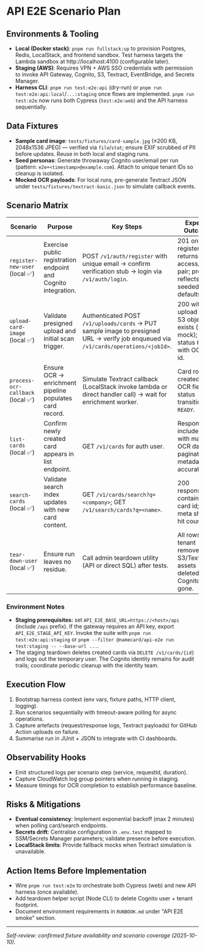 # API E2E Scenario Plan

## Environments & Tooling
- **Local (Docker stack)**: `pnpm run fullstack:up` to provision Postgres, Redis, LocalStack, and frontend sandbox. Test harness targets the Lambda sandbox at http://localhost:4100 (configurable later).
- **Staging (AWS)**: Requires VPN + AWS SSO credentials with permission to invoke API Gateway, Cognito, S3, Textract, EventBridge, and Secrets Manager.
- **Harness CLI**: `pnpm run test:e2e:api` (dry-run) or `pnpm run test:e2e:api:local`/`...:staging` once flows are implemented. `pnpm run test:e2e` now runs both Cypress (`test:e2e:web`) and the API harness sequentially.

## Data Fixtures
- **Sample card image**: `tests/fixtures/card-sample.jpg` (≤200 KB, 2048x1536 JPEG) — verified via `file`/`stat`; ensure EXIF scrubbed of PII before updates. Reuse in both local and staging runs.
- **Seed personas**: Generate throwaway Cognito user/email per run (pattern: `e2e+<timestamp>@example.com`). Attach to unique tenant IDs so cleanup is isolated.
- **Mocked OCR payloads**: For local runs, pre-generate Textract JSON under `tests/fixtures/textract-basic.json` to simulate callback events.

## Scenario Matrix

| Scenario | Purpose | Key Steps | Expected Outcomes | Dependencies | Cleanup |
| --- | --- | --- | --- | --- | --- |
| `register-new-user` (local ✅) | Exercise public registration endpoint and Cognito integration. | POST `/v1/auth/register` with unique email → confirm verification stub → login via `/v1/auth/login`. | 201 on register; login returns access/refresh pair; profile reflects seeded defaults. | Cognito user pool (local mock/staging pool); email verification bypass toggle. | Delete Cognito user; remove tenant rows (`auth.users`, `cards.tenants`). |
| `upload-card-image` (local ✅) | Validate presigned upload and initial scan trigger. | Authenticated POST `/v1/uploads/cards` → PUT sample image to presigned URL → verify job enqueued via `/v1/cards/operations/<jobId>`. | 200 with upload URL; S3 object exists (local mock); job status `PENDING` with OCR job id. | S3 bucket (local mock/staging); EventBridge rule or SQS queue. | Delete S3 object; remove upload metadata rows. |
| `process-ocr-callback` (local ✅) | Ensure OCR → enrichment pipeline populates card record. | Simulate Textract callback (LocalStack invoke lambda or direct handler call) → wait for enrichment worker. | Card row created with OCR fields; status transitions to `READY`. | LocalStack Textract stub; enrichment lambda queue. | Purge queue messages; delete Textract artefacts. |
| `list-cards` (local ✅) | Confirm newly created card appears in list endpoint. | GET `/v1/cards` for auth user. | Response includes card with matching OCR data; pagination metadata accurate. | Previous scenarios to create card. | None beyond global cleanup. |
| `search-cards` (local ✅) | Validate search index updates with new card content. | GET `/v1/cards/search?q=<company>`; GET `/v1/search/cards?q=<name>`. | 200 responses containing card id; search meta shows hit count ≥1. | Search service indexer; eventual consistency window (poll with backoff). | Delete search index entries if API supports; otherwise wait for DB cleanup job. |
| `tear-down-user` (local ✅) | Ensure run leaves no residue. | Call admin teardown utility (API or direct SQL) after tests. | All rows for tenant removed; S3/Textract assets deleted; Cognito user gone. | Access to teardown endpoint or DB credentials. | n/a |

### Environment Notes
- **Staging prerequisites:** set `API_E2E_BASE_URL=https://<host>/api` (include `/api` prefix). If the gateway requires an API key, export `API_E2E_STAGE_API_KEY`. Invoke the suite with `pnpm run test:e2e:api:staging` or `pnpm --filter @namecard/api-e2e run test:staging -- --base-url ...`.
- The staging teardown deletes created cards via `DELETE /v1/cards/{id}` and logs out the temporary user. The Cognito identity remains for audit trails; coordinate periodic cleanup with the identity team.

## Execution Flow
1. Bootstrap harness context (env vars, fixture paths, HTTP client, logging).
2. Run scenarios sequentially with timeout-aware polling for async operations.
3. Capture artefacts (request/response logs, Textract payloads) for GitHub Action uploads on failure.
4. Summarise run in JUnit + JSON to integrate with CI dashboards.

## Observability Hooks
- Emit structured logs per scenario step (service, requestId, duration).
- Capture CloudWatch log group pointers when running in staging.
- Measure timings for OCR completion to establish performance baseline.

## Risks & Mitigations
- **Eventual consistency**: Implement exponential backoff (max 2 minutes) when polling card/search endpoints.
- **Secrets drift**: Centralise configuration in `.env.test` mapped to SSM/Secrets Manager parameters; validate presence before execution.
- **LocalStack limits**: Provide fallback mocks when Textract simulation is unavailable.

## Action Items Before Implementation
- Wire `pnpm run test:e2e` to orchestrate both Cypress (web) and new API harness (once available).
- Add teardown helper script (Node CLI) to delete Cognito user + tenant footprint.
- Document environment requirements in `RUNBOOK.md` under "API E2E smoke" section.

---

_Self-review: confirmed fixture availability and scenario coverage (2025-10-10)._ 
